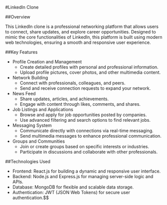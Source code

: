 #LinkedIn Clone

##Overview

This LinkedIn clone is a professional networking platform that allows users to connect, share updates, and explore career opportunities. Designed to mimic the core functionalities of LinkedIn, this platform is built using modern web technologies, ensuring a smooth and responsive user experience.

##Key Features

- Profile Creation and Management
  - Create detailed profiles with personal and professional information.
  - Upload profile pictures, cover photos, and other multimedia content.
- Network Building
  - Connect with professionals, colleagues, and peers.
  - Send and receive connection requests to expand your network.
- News Feed
  - Share updates, articles, and achievements.
  - Engage with content through likes, comments, and shares.
- Job Listings and Applications
  - Browse and apply for job opportunities posted by companies.
  - Use advanced filtering and search options to find relevant jobs.
- Messaging System
  - Communicate directly with connections via real-time messaging.
  - Send multimedia messages to enhance professional communication.
- Groups and Communities
  - Join or create groups based on specific interests or industries.
  - Participate in discussions and collaborate with other professionals.

##Technologies Used

- Frontend: React.js for building a dynamic and responsive user interface.
- Backend: Node.js and Express.js for managing server-side logic and APIs.
- Database: MongoDB for flexible and scalable data storage.
- Authentication: JWT (JSON Web Tokens) for secure user authentication.$$
